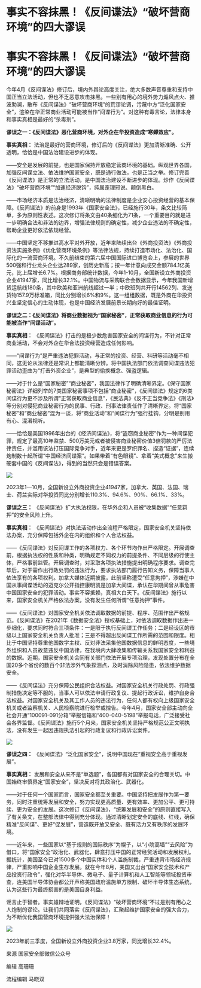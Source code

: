 # 事实不容抹黑！《反间谍法》“破坏营商环境”的四大谬误

# 事实不容抹黑！《反间谍法》“破坏营商环境”的四大谬误

今年4月《反间谍法》修订后，境内外舆论高度关注，绝大多数声音尊重和支持中国正当立法活动，但也不乏恶意攻击抹黑。一些别有用心的境外势力煽风点火、推波助澜，散布《反间谍法》“破坏营商环境”的荒谬论调，污蔑中方“泛化国家安全”，渲染在华正常商业活动可能被当作“间谍行为”。对这种有毒言论，法律本身和事实真相是最好的“杀毒剂”。

**谬误之一：《反间谍法》恶化营商环境，对外企在华投资造成“寒蝉效应”。**

**事实真相：** 法治是最好的营商环境，修订后的《反间谍法》更加清晰准确、公开透明，恰恰是中国法治建设进步的体现。

——安全是发展的前提，也是国家保持开放稳定营商环境的基础。纵观世界各国，加强反间谍立法、依法维护国家安全，既是通行做法，也是正当之举。修订完善《反间谍法》是正常的立法活动，是中国法治建设不断进步的体现。炒作《反间谍法》“破坏营商环境”“加速经济脱钩”，纯属歪理邪说、颠倒黑白。

——市场经济本质是法治经济，清晰明确的法律制度是企业安心投资经营的基本保障。《反间谍法》的前身是1993年《国家安全法》，已经施行30年，条文比较简单，多为原则性表述。这次修订将条文由40条细化为71条，一个重要目的就是进一步明确合法和非法的边界，增强法律规则的确定性，减少企业违法的不确定性，帮助企业更好依法依规经营。

——中国坚定不移推进高水平对外开放，近年来陆续出台《外商投资法》《外商投资法实施条例》《优化营商环境条例》等法律法规，持续打造市场化、法治化、国际化的一流营商环境。不久前结束的第六届中国国际进口博览会上，参展的世界500强和行业龙头企业达289家，创历史新高；按一年计意向成交金额784.1亿美元，比上届增长6.7%。根据商务部统计数据，今年1-10月，全国新设立外商投资企业41947家，同比增长32.1%。中国物流与采购联合会数据显示，今年我国新增货运航线180条，其中欧美和亚洲航线超过一半；中欧班列共开行14562列、发送货物157.9万标准箱，同比分别增长6%和9%。这一组组数据，既是外商在华投资兴业坚定信心的生动体现，也是中国经济发展前景长期向好的最佳证明。

**谬误之二：《反间谍法》将商业数据视为“国家秘密”，正常获取商业信息的行为可能被当作“间谍活动”。**

**事实真相：** 《反间谍法》打击的是极少数危害国家安全的间谍行为，不针对正常商业活动，不会对外企在华合法投资经营造成任何影响。

——“间谍行为”是严重违法犯罪活动，与正常的投资、经营、科研等活动毫不相同，这无论从法律还是常识上都能清晰分辨。将中国执法部门依法调查间谍违法犯罪活动歪曲为“打击外资企业”，是典型的偷换概念、强盗逻辑。

——对于什么是“国家秘密”“商业秘密”，我国法律作了明确清晰界定。《保守国家秘密法》详细列举的7类国家秘密事项不包括“商业秘密”，《反间谍法》规定的6类间谍行为更不涉及所谓“正常获取商业信息”，《民法典》《反不正当竞争法》《刑法》等分别对侵犯商业秘密行为的民事、行政、刑事法律责任作了清晰界定。将“国家秘密”和“商业秘密”混为一谈，将“商业活动”和“间谍行为”强行挂钩，分明是别用有心、混淆视听。

——恰恰是美国1996年出台的《经济间谍法》，将“盗窃商业秘密”作为一种间谍犯罪，规定了最高10年监禁、500万美元或者被侵害商业秘密价值3倍罚款的严厉法律责任，并滥用该法打压国际竞争对手，近年来更是罗织罪名、捏造“证据”，连续炮制数十起所谓“中国经济间谍案”。如果带着“有色眼镜”、拿着“美式概念”来生搬硬套中国的《反间谍法》，得到的当然只会是错误答案。

![](https://inews.gtimg.com/om_bt/OApOObW7alIG490A5RWJ6Qpp49DTX2d5rgv7T7tQG1qA8AA/1000)

2023年1—10月，全国新设立外商投资企业41947家，加拿大、英国、法国、瑞士、荷兰实际对华投资同比分别增长110.3%、94.6%、90%、66.1%、33%。

**谬误之三：** 《反间谍法》扩大执法权限，在华外企和人员被“收集数据”“任意羁押”的安全风险上升。

**事实真相：** 《反间谍法》对执法活动作出全流程严格限定，国家安全机关坚持依法办案，充分保障包括外企在内的组织和个人合法权益。

——《反间谍法》对反间谍工作的各项权力、各个环节均作出严格限定。开展调查前，根据执法权的性质和种类，明确规定不同权力的前提条件、不同层级的行使主体，严格事前监管。开展调查时，对采取各项执法措施提出明确程序要求。调查完毕后，对于需作出行政处罚的违法行为，要求执法部门履行告知义务，保障当事人依法享有的各项权利。加拿大媒体近期披露，此前坚称遭受“任意拘押”，涉嫌在中国从事间谍活动的迈克尔公开指控康明凯是加拿大间谍，承认在华期间曾从事危害中国国家安全的犯罪活动。事实不容抵赖，真相大白天下。《反间谍法》施行以来，国家安全机关严格依法办案，没有发生任何所谓“任意拘押”事件。

——《反间谍法》对国家安全机关依法调取数据的前提、程序、范围作出严格规范。《反间谍法》在2021年《数据安全法》授权基础上，对依法调取数据作出进一步细化，要求同时符合三项条件：一是限于执行反间谍工作任务；二是经设区的市级以上国家安全机关负责人批准；三是不得超出反间谍工作所需的范围和限度。相比于中国坚持尊重他国数字主权、反对非法采集他国数据信息的鲜明态度，一些境外组织和人员故意违反中国法律，在我境内大肆收集和传输关系我国家安全和利益的数据。近期，国家安全机关会同有关部门依法开展专项治理，发现处置分布在全国20多个省份的数百个非法涉外气象探测点，及时消除风险隐患，依法维护数据安全。

——《反间谍法》充分保障公民组织合法权益。对国家安全机关行政处罚、行政强制措施决定等不服的，当事人可以依法申请行政复议、提起行政诉讼，维护自身合法权益。对国家安全机关及其工作人员的违法行为，任何人都有权向上级国家安全机关或者监察机关、人民检察院进行检举或控告。今年4月，国家安全部主动向全社会开通“100091-091分箱”举报信箱和“400-040-5198”举报电话，广泛接受社会各界监督。《反间谍法》施行5个月来，国家安全机关坚持严格规范公正文明执法，没有发生一起因违规执法引起的行政复议和行政诉讼案件。

![](https://inews.gtimg.com/om_bt/Oi_I4JPFqfBl6ms9rB59GEkxaGc8szYoMuiWd9_WoP8xAAA/1000)

**谬误之四：** 《反间谍法》“泛化国家安全”，说明中国现在“重视安全高于重视发展”。

**事实真相：** 发展和安全从来不是“单选题”，各国都有对国家安全的合理关切。中国始终审慎界定“国家安全”，坚决反对将其政治化、武器化。

——对于任何一个国家而言，国家安全都至关重要。中国坚持把发展作为第一要务，同时注重统筹发展和安全，努力实现更高质量、更有效率、更加公平、更可持续、更为安全的发展。这次修订《反间谍法》，“统筹发展和安全”的原则直接写入了有关条文，在整部法律中得到充分体现。通过清晰划定安全的底线、红线，确保精准“反间谍”、更好“促发展”，营造既开放又安全、既有活力又有秩序的发展环境。

——近年来，一些国家以“基于规则的国际秩序”为幌子，以“小院高墙”“去风险”为借口，将“国家安全”政治化、武器化，肆意打压中国的正常经贸活动和发展权利。据统计，美国至今已对1500多个中国实体和个人滥施制裁，严重违背市场经济规律，严重影响中国企业生存发展。就在今年8月，美国又出台“国家安全技术和产品投资行政令”，强化对华半导体、微电子、量子计算机和人工智能等领域投资审查，连美国半导体协会都公开声称美国政府滥施单方限制、破坏半导体生态系统，认为这些行为最终损害的是美国自身利益。

谣言止于智者。事实雄辩地证明，《反间谍法》“破坏营商环境”不过是别有用心之人炮制的谬论。让我们共同落实《反间谍法》，汇聚起维护国家安全的强大合力，为不断优化我国营商环境提供强大法治保障！

![](https://inews.gtimg.com/om_bt/O5DuX5l07A4YjhBfeQYOnt1Nk7GCnG57cTZox_8fTw6esAA/1000)

2023年前三季度，全国新设立外商投资企业3.8万家，同比增长32.4%。

来源 国家安全部微信公众号

编辑 高珊珊

流程编辑 马晓双

